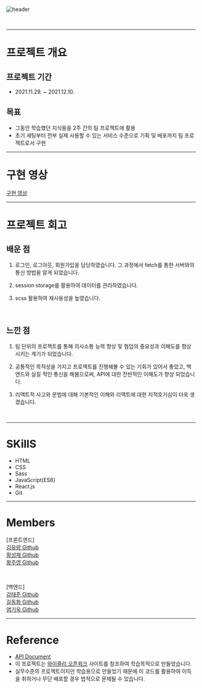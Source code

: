 ![header](https://capsule-render.vercel.app/api?type=rect&color=gradient&height=200&section=header&text=TEAM_WEASELY&fontSize=50)

<br/>

---

# 프로젝트 개요

## 프로젝트 기간

- 2021.11.29. ~ 2021.12.10.


## <b>목표</b>

- 그동안 학습했던 지식들을 2주 간의 팀 프로젝트에 활용
- 초기 세팅부터 전부 실제 사용할 수 있는 서비스 수준으로 기획 및 배포까지 팀 프로젝트로서 구현

---

# 구현 영상

[구현 영상](https://youtu.be/-NVtder2lRE)

---

# 프로젝트 회고

## 배운 점

1. 로그인, 로그아웃, 회원가입을 담당하였습니다. 그 과정에서 fetch를 통한 서버와의 통신 방법을 알게 되었습니다.

2. session storage를 활용하여 데이터를 관리하였습니다. 

3. scss 활용하여 재사용성을 높였습니다. 

<br/>

## 느낀 점

1. 팀 단위의 프로젝트를 통해 의사소통 능력 향상 및 협업의 중요성과 이해도를 향상 시키는 계기가 되었습니다.

2. 공통적인 목적성을 가지고 프로젝트를 진행해볼 수 있는 기회가 있어서 좋았고, 백엔드와 실질 적인 통신을 해봄으로써, API에 대한 전반적인 이해도가 향상 되었습니다.

3. 리액트적 사고와 문법에 대해 기본적인 이해와 리액트에 대한 지적호기심이 더욱 생겼습니다.

<br/>

---

# SKillS

- HTML
- CSS
- Sass
- JavaScript(ES6)
- React.js
- Git

---

# Members

[프론트엔드]  
[김유량 Github](http:s//github.com/YuryangKim)  
[황성재 Github](https://github.com/seongjae0325)  
[황주영 Github](https://github.com/dududweb)

<br/>

[백엔드]  
[강태준 Github](https://github.com/eslerkang)  
[길동화 Github](https://github.com/dk-sync)  
[염기욱 Github](https://github.com/bakha1002)

---

# Reference

- [API Document](https://docs.google.com/spreadsheets/d/1VEnmoeMfSquz6PnfTI9717p0FvRqJzT_ZRAklIup-lY/edit?usp=sharing)
- 이 프로젝트는 [와이즐리 오픈워크](https://openwork.wiselycompany.com/) 사이트를 참조하여 학습목적으로 만들었습니다.
- 실무수준의 프로젝트이지만 학습용으로 만들었기 때문에 이 코드를 활용하여 이득을 취하거나 무단 배포할 경우 법적으로 문제될 수 있습니다.

